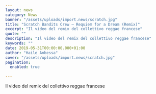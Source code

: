 ```yaml
---
layout: news
category: News
banner: "/assets/uploads/import.news/scratch.jpg"
title: "Scratch Bandits Crew – Requiem for a Dream (Remix)"
excerpt: "Il video del remix del collettivo reggae francese"
quote: ""
description: "Il video del remix del collettivo reggae francese"
keywords: ""
date: 2019-05-31T00:00:00.000+01:00
author: "Haile Anbessa"
cover: "/assets/uploads/import.news/scratch.jpg"
pagination:
  enabled: true

---
```


Il video del remix del collettivo reggae francese